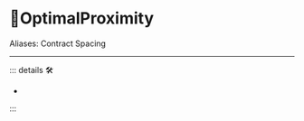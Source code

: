 # 🔻<via>OptimalProximity</via>

Aliases: Contract Spacing

---

<!-- =================================================== -->
<!-- =================================================== -->
<!-- =================================================== -->
<!-- =================================================== -->
<!-- =================================================== -->
::: details 🛠

-

:::

